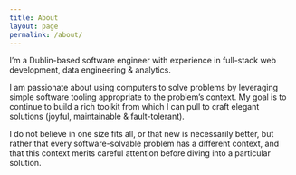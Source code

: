```yaml
---
title: About
layout: page
permalink: /about/
---
```


I’m a Dublin-based software engineer with experience in full-stack web development, data engineering & analytics.

I am passionate about using computers to solve problems by leveraging simple software tooling appropriate to the problem’s context. My goal is to continue to build a rich toolkit from which I can pull to craft elegant solutions (joyful, maintainable & fault-tolerant). 

I do not believe in one size fits all, or that new is necessarily better, but rather that every software-solvable problem has a different context, and that this context merits careful attention before diving into a particular solution.
